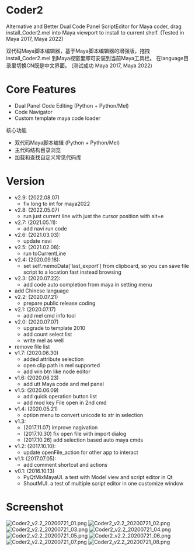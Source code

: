 # Coder2
Alternative and Better Dual Code Panel ScriptEditor for Maya coder, drag install_Coder2.mel into Maya viewport to install to current shelf.
(Tested in Maya 2017, Maya 2022)

双代码Maya脚本编辑器，基于Maya脚本编辑器的增强版，拖拽install_Coder2.mel 到Maya视窗里即可安装到当前Maya工具栏。
在language目录里切换CN既是中文界面。
(测试成功 Maya 2017, Maya 2022)

Core Features
===================
  * Dual Panel Code Editing (Python + Python/Mel)
  * Code Navigator
  * Custom template maya code loader
  
核心功能
  * 双代码Maya脚本编辑 (Python + Python/Mel)
  * 主代码结构目录浏览
  * 加载和查找自定义常见代码库

Version
===================

  * v2.9: (2022.08.07)
    * fix long to int for maya2022
  * v2.8: (2022.05.07)
    * run just current line with just the cursor position with alt+e
  * v2.7: (2021.05.11):
    * add navi run code
  * v2.6: (2021.03.03):
    * update navi
  * v2.5: (2021.02.08):
    * run toCurrentLine
  * v2.4: (2020.09.18):
    * set self.memoData['last_export'] from clipboard, so you can save file script to a location fast instead browsing
  * v2.3: (2020.07.22):
    * add code auto completion from maya in setting menu
  * add Chinese language
  * v2.2: (2020.07.21)
    * prepare public release coding
  * v2.1: (2020.07.17)
    * add mel cmd info tool
  * v2.0: (2020.07.07)
    * upgrade to template 2010
    * add count select list
    * write mel as well
   * remove file list
  * v1.7: (2020.06.30)
    * added attribute selection
    * open clip path in mel supported
    * add win btn like node editor
  * v1.6: (2020.06.23)
    * add utt Maya code and mel panel
  * v1.5: (2020.06.09)
    * add quick operation button list
    * add mod key File open in 2nd cmd
  * v1.4: (2020.05.21)
    * option menu to convert unicode to str in selection
  * v1.3: 
    * (2017.11.07) improve nagivation
    * (2017.10.30) fix open file with import dialog
    * (2017.10.26) add selection based auto maya cmds
  * v1.2: (2017.10.10):
    * update openFile_action for other app to interact
  * v1.1: (2017.07.05):
    * add comment shortcut and actions
  * v0.1: (2016.10.13)
    * PyQtMixMayaUI. a test with Model view and script editor in Qt
    * ShoutMUI. a test of multiple script editor in one customize window 
  

Screenshot
===================

![Coder2_v2.2_20200721_01.png](notes/Coder2_v2.2_20200721_01.png?raw=true)
![Coder2_v2.2_20200721_02.png](notes/Coder2_v2.2_20200721_02.png?raw=true)
![Coder2_v2.2_20200721_03.png](notes/Coder2_v2.2_20200721_03.png?raw=true)
![Coder2_v2.2_20200721_04.png](notes/Coder2_v2.2_20200721_04.png?raw=true)
![Coder2_v2.2_20200721_05.png](notes/Coder2_v2.2_20200721_05.png?raw=true)
![Coder2_v2.2_20200721_06.png](notes/Coder2_v2.2_20200721_06.png?raw=true)
![Coder2_v2.2_20200721_07.png](notes/Coder2_v2.2_20200721_07.png?raw=true)
![Coder2_v2.2_20200721_08.png](notes/Coder2_v2.2_20200721_08.png?raw=true)
